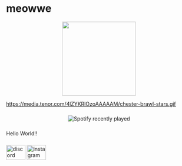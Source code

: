 # meowwe
<div align="center">
  <img height="200" src="https://media.tenor.com/p_6rUTgsO7AAAAi/chester.gif"  />
</div>

https://media.tenor.com/4lZYKRlOzoAAAAAM/chester-brawl-stars.gif
###

<div align="center">
  <img src="https://spotify-recently-played-readme.vercel.app/api?count=5" alt="Spotify recently played"  />
</div>

###

<p align="left">Hello World!!</p>

###

<div align="left">
  <img src="https://raw.githubusercontent.com/maurodesouza/profile-readme-generator/master/src/assets/icons/social/discord/default.svg" width="52" height="40" alt="discord logo"  />
  <img src="https://raw.githubusercontent.com/maurodesouza/profile-readme-generator/master/src/assets/icons/social/instagram/default.svg" width="52" height="40" alt="instagram logo"  />
</div>

###
